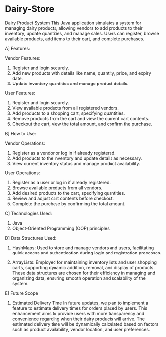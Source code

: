 # Dairy-Store


Dairy Product System
This Java application simulates a system for managing dairy products, allowing vendors to add products to their inventory, update quantities, and manage sales. Users can register, browse available products, add items to their cart, and complete purchases.

A] Features:


Vendor Features:
1. Register and login securely.
2. Add new products with details like name, quantity, price, and expiry date.
3. Update inventory quantities and manage product details.


User Features:
1. Register and login securely.
2. View available products from all registered vendors.
3. Add products to a shopping cart, specifying quantities.
4. Remove products from the cart and view the current cart contents.
5. Checkout the cart, view the total amount, and confirm the purchase.


B] How to Use:

Vendor Operations:
1. Register as a vendor or log in if already registered.
2. Add products to the inventory and update details as necessary.
3. View current inventory status and manage product availability.

User Operations:
1. Register as a user or log in if already registered.
2. Browse available products from all vendors.
3. Add desired products to the cart, specifying quantities.
4. Review and adjust cart contents before checkout.
5. Complete the purchase by confirming the total amount.

C] Technologies Used:

1. Java
2. Object-Oriented Programming (OOP) principles

   
D] Data Structures Used:

1. HashMaps: Used to store and manage vendors and users, facilitating quick access and authentication during login and registration processes.
   
2. ArrayLists: Employed for maintaining inventory lists and user shopping carts, supporting dynamic addition, removal, and display of products.
These data structures are chosen for their efficiency in managing and organizing data, ensuring smooth operation and scalability of the system.


E] Future Scope
1. Estimated Delivery Time
In future updates, we plan to implement a feature to estimate delivery times for orders placed by users. This enhancement aims to provide users with more transparency and convenience regarding when their dairy products will arrive. The estimated delivery time will be dynamically calculated based on factors such as product availability, vendor location, and user preferences.
